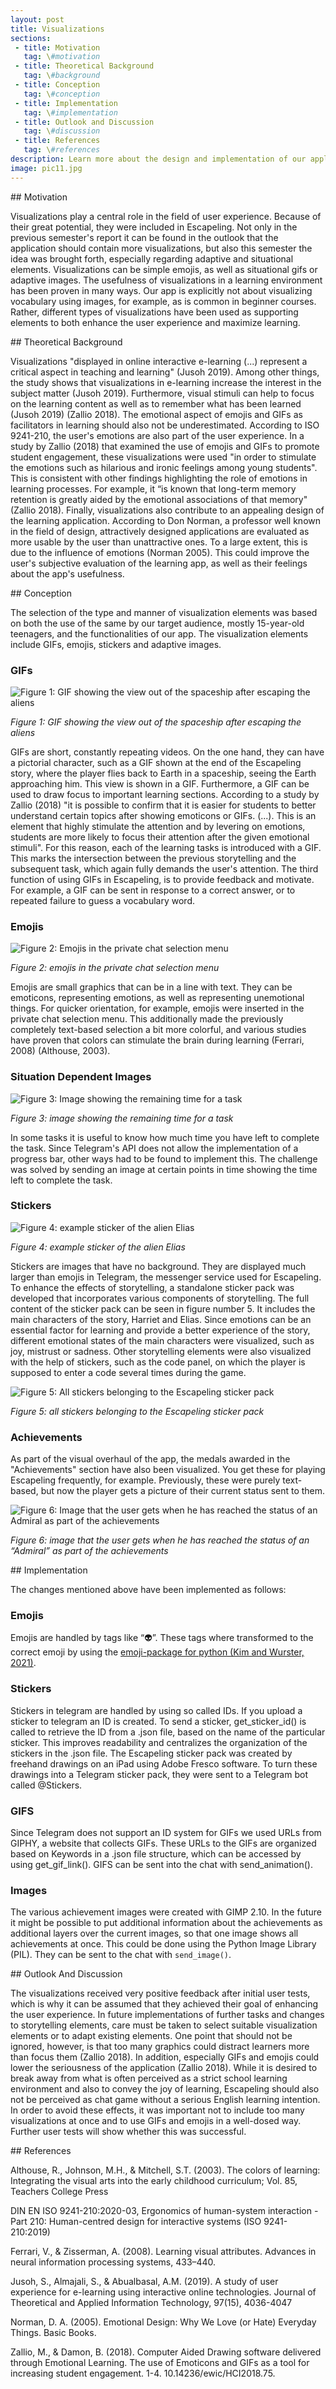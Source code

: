 ```yaml
---
layout: post
title: Visualizations
sections:
 - title: Motivation
   tag: \#motivation
 - title: Theoretical Background
   tag: \#background
 - title: Conception
   tag: \#conception
 - title: Implementation
   tag: \#implementation
 - title: Outlook and Discussion
   tag: \#discussion
 - title: References
   tag: \#references
description: Learn more about the design and implementation of our application's visual elements.
image: pic11.jpg
---
```

<div id="motivation"></div>
## Motivation
 
Visualizations play a central role in the field of user experience. Because of their great potential, they were included in Escapeling. Not only in the previous semester's report it can be found in the outlook that the application should contain more visualizations, but also this semester the idea was brought forth, especially regarding adaptive and situational elements. Visualizations can be simple emojis, as well as situational gifs or adaptive images.
The usefulness of visualizations in a learning environment has been proven in many ways. Our app is explicitly not about visualizing vocabulary using images, for example, as is common in beginner courses. Rather, different types of visualizations have been used as supporting elements to both enhance the user experience and maximize learning.

<div id="background"></div>
## Theoretical Background

Visualizations "displayed in online interactive e-learning (...) represent a critical aspect in teaching and learning" (Jusoh 2019). Among other things, the study shows that visualizations in e-learning increase the interest in the subject matter (Jusoh 2019). Furthermore, visual stimuli can help to focus on the learning content as well as to remember what has been learned (Jusoh 2019) (Zallio 2018).
The emotional aspect of emojis and GIFs as facilitators in learning should also not be underestimated. According to ISO 9241-210, the user's emotions are also part of the user experience. In a study by Zallio (2018) that examined the use of emojis and GIFs to promote student engagement, these visualizations were used "in order to stimulate the emotions such as hilarious and ironic feelings among young students". This is consistent with other findings highlighting the role of emotions in learning processes. For example, it “is known that long-term memory retention is greatly aided by the emotional associations of that memory" (Zallio 2018).
Finally, visualizations also contribute to an appealing design of the learning application. According to Don Norman, a professor well known in the field of design, attractively designed applications are evaluated as more usable by the user than unattractive ones. To a large extent, this is due to the influence of emotions (Norman 2005). This could improve the user's subjective evaluation of the learning app, as well as their feelings about the app's usefulness.

<div id="conception"></div>
## Conception

The selection of the type and manner of visualization elements was based on both the use of the same by our target audience, mostly 15-year-old teenagers, and the functionalities of our app. The visualization elements include GIFs, emojis, stickers and adaptive images. 

### GIFs

<img src="https://github.com/ALLUOS/ALLUOS.github.io/blob/semester-three/assets/images/visualizationsIMG01.png" alt="Figure 1: GIF showing the view out of the spaceship after escaping the aliens" class="center">

*Figure 1: GIF showing the view out of the spaceship after escaping the aliens* 

GIFs are short, constantly repeating videos. On the one hand, they can have a pictorial character, such as a GIF shown at the end of the Escapeling story, where the player flies back to Earth in a spaceship, seeing the Earth approaching him. This view is shown in a GIF. 
Furthermore, a GIF can be used to draw focus to important learning sections. According to a study by Zallio (2018) "it is possible to confirm that it is easier for students to better understand certain topics after showing emoticons or GIFs. (...). This is an element that highly stimulate the attention and by levering on emotions, students are more likely to focus their attention after the given emotional stimuli". For this reason, each of the learning tasks is introduced with a GIF. This marks the intersection between the previous storytelling and the subsequent task, which again fully demands the user's attention.
The third function of using GIFs in Escapeling, is to provide feedback and motivate. For example, a GIF can be sent in response to a correct answer, or to repeated failure to guess a vocabulary word.

### Emojis
 
<img src="https://github.com/ALLUOS/ALLUOS.github.io/blob/semester-three/assets/images/visualizationsIMG02.png" alt="Figure 2: Emojis in the private chat selection menu" class="center">

*Figure 2: emojis in the private chat selection menu*

Emojis are small graphics that can be in a line with text. They can be emoticons, representing emotions, as well as representing unemotional things. For quicker orientation, for example, emojis were inserted in the private chat selection menu. This additionally made the previously completely text-based selection a bit more colorful, and various studies have proven that colors can stimulate the brain during learning (Ferrari, 2008) (Althouse, 2003).

### Situation Dependent Images
 
<img src="https://github.com/ALLUOS/ALLUOS.github.io/blob/semester-three/assets/images/visualizationsIMG03.png" alt="Figure 3: Image showing the remaining time for a task" class="center">

*Figure 3: image showing the remaining time for a task*

In some tasks it is useful to know how much time you have left to complete the task. Since Telegram's API does not allow the implementation of a progress bar, other ways had to be found to implement this. The challenge was solved by sending an image at certain points in time showing the time left to complete the task. 

### Stickers
 
<img src="https://github.com/ALLUOS/ALLUOS.github.io/blob/semester-three/assets/images/visualizationsIMG04.png" alt="Figure 4: example sticker of the alien Elias" class="center">

*Figure 4: example sticker of the alien Elias*

Stickers are images that have no background. They are displayed much larger than emojis in Telegram, the messenger service used for Escapeling. To enhance the effects of storytelling, a standalone sticker pack was developed that incorporates various components of storytelling. The full content of the sticker pack can be seen in figure number 5. It includes the main characters of the story, Harriet and Elias. Since emotions can be an essential factor for learning and provide a better experience of the story, different emotional states of the main characters were visualized, such as joy, mistrust or sadness.
Other storytelling elements were also visualized with the help of stickers, such as the code panel, on which the player is supposed to enter a code several times during the game.
 
<img src="https://github.com/ALLUOS/ALLUOS.github.io/blob/semester-three/assets/images/visualizationsIMG05.png" alt="Figure 5: All stickers belonging to the Escapeling sticker pack" class="center">

*Figure 5: all stickers belonging to the Escapeling sticker pack*

### Achievements

As part of the visual overhaul of the app, the medals awarded in the "Achievements" section have also been visualized. You get these for playing Escapeling frequently, for example. Previously, these were purely text-based, but now the player gets a picture of their current status sent to them.   

<img src="https://github.com/ALLUOS/ALLUOS.github.io/blob/semester-three/assets/images/visualizationsIMG06.png" alt="Figure 6: Image that the user gets when he has reached the status of an Admiral as part of the achievements" class="center">

*Figure 6: image that the user gets when he has reached the status of an “Admiral” as part of the achievements*


<div id="implementation"></div>
## Implementation

The changes mentioned above have been implemented as follows:

### Emojis

Emojis are handled by tags like “:alien:”. These tags where transformed to the correct emoji by using the [emoji-package for python (Kim and Wurster, 2021)](https://pypi.org/project/emoji/). 

### Stickers

Stickers in telegram are handled by using so called IDs. If you upload a sticker to telegram an ID is created. To send a sticker, get_sticker_id() is called to retrieve the ID from a .json file, based on the name of the particular sticker. This improves readability and centralizes the organization of the stickers in the .json file.
The Escapeling sticker pack was created by freehand drawings on an iPad using Adobe Fresco software. To turn these drawings into a Telegram sticker pack, they were sent to a Telegram bot called @Stickers.

### GIFS

Since Telegram does not support an ID system for GIFs we used URLs from GIPHY, a website that collects GIFs. These URLs to the GIFs are organized based on Keywords in a .json file structure, which can be accessed by using get_gif_link(). GIFS can be sent into the chat with send_animation().

### Images

The various achievement images were created with GIMP 2.10. In the future it might be possible to put additional information about the achievements as additional layers over the current images, so that one image shows all achievements at once. This could be done using the Python Image Library (PIL). They can be sent to the chat with `send_image()`.


<div id="discussion"></div>
## Outlook And Discussion

The visualizations received very positive feedback after initial user tests, which is why it can be assumed that they achieved their goal of enhancing the user experience. In future implementations of further tasks and changes to storytelling elements, care must be taken to select suitable visualization elements or to adapt existing elements.
One point that should not be ignored, however, is that too many graphics could distract learners more than focus them (Zallio 2018). In addition, especially GIFs and emojis could lower the seriousness of the application (Zallio 2018). While it is desired to break away from what is often perceived as a strict school learning environment and also to convey the joy of learning, Escapeling should also not be perceived as chat game without a serious English learning intention. 
In order to avoid these effects, it was important not to include too many visualizations at once and to use GIFs and emojis in a well-dosed way. Further user tests will show whether this was successful.

<div id="references"></div>
## References

Althouse, R., Johnson, M.H., & Mitchell, S.T. (2003). The colors of learning: Integrating the visual arts into the early childhood curriculum; Vol. 85, Teachers College Press

DIN EN ISO 9241-210:2020-03, Ergonomics of human-system interaction - Part 210: Human-centred design for interactive systems (ISO 9241-210:2019)

Ferrari, V., & Zisserman, A. (2008). Learning visual attributes. Advances in neural information processing systems, 433–440.

Jusoh, S., Almajali, S., & Abualbasal, A.M. (2019). A study of user experience for e-learning using interactive online technologies. Journal of Theoretical and Applied Information Technology, 97(15), 4036-4047

Norman, D. A. (2005). Emotional Design: Why We Love (or Hate) Everyday Things. Basic Books.

Zallio, M., & Damon, B. (2018). Computer Aided Drawing software delivered through Emotional Learning. The use of Emoticons and GIFs as a tool for increasing student engagement. 1-4. 10.14236/ewic/HCI2018.75.





